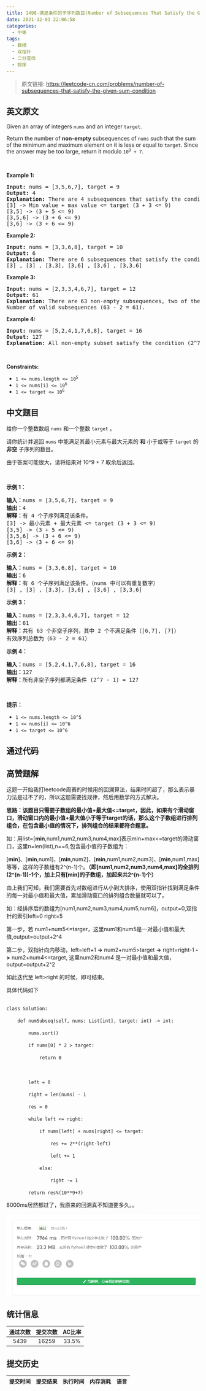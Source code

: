 ```yaml
---
title: 1498-满足条件的子序列数目(Number of Subsequences That Satisfy the Given Sum Condition)
date: 2021-12-03 22:06:58
categories:
  - 中等
tags:
  - 数组
  - 双指针
  - 二分查找
  - 排序
---
```


> 原文链接: https://leetcode-cn.com/problems/number-of-subsequences-that-satisfy-the-given-sum-condition


## 英文原文
<div><p>Given an array of integers <code>nums</code> and an integer <code>target</code>.</p>

<p>Return the number of <strong>non-empty</strong> subsequences of <code>nums</code> such that the sum of the minimum and maximum element on it is less or equal to&nbsp;<code>target</code>. Since the answer&nbsp;may be too large,&nbsp;return it modulo&nbsp;<code>10<sup>9</sup> + 7</code>.</p>

<p>&nbsp;</p>
<p><strong>Example 1:</strong></p>

<pre>
<strong>Input:</strong> nums = [3,5,6,7], target = 9
<strong>Output:</strong> 4
<strong>Explanation: </strong>There are 4 subsequences that satisfy the condition.
[3] -&gt; Min value + max value &lt;= target (3 + 3 &lt;= 9)
[3,5] -&gt; (3 + 5 &lt;= 9)
[3,5,6] -&gt; (3 + 6 &lt;= 9)
[3,6] -&gt; (3 + 6 &lt;= 9)
</pre>

<p><strong>Example 2:</strong></p>

<pre>
<strong>Input:</strong> nums = [3,3,6,8], target = 10
<strong>Output:</strong> 6
<strong>Explanation: </strong>There are 6 subsequences that satisfy the condition. (nums can have repeated numbers).
[3] , [3] , [3,3], [3,6] , [3,6] , [3,3,6]</pre>

<p><strong>Example 3:</strong></p>

<pre>
<strong>Input:</strong> nums = [2,3,3,4,6,7], target = 12
<strong>Output:</strong> 61
<strong>Explanation: </strong>There are 63 non-empty subsequences, two of them don&#39;t satisfy the condition ([6,7], [7]).
Number of valid subsequences (63 - 2 = 61).
</pre>

<p><strong>Example 4:</strong></p>

<pre>
<strong>Input:</strong> nums = [5,2,4,1,7,6,8], target = 16
<strong>Output:</strong> 127
<strong>Explanation: </strong>All non-empty subset satisfy the condition (2^7 - 1) = 127</pre>

<p>&nbsp;</p>
<p><strong>Constraints:</strong></p>

<ul>
	<li><code>1 &lt;= nums.length &lt;= 10<sup>5</sup></code></li>
	<li><code>1 &lt;= nums[i] &lt;= 10<sup>6</sup></code></li>
	<li><code>1 &lt;= target &lt;= 10<sup>6</sup></code></li>
</ul>
</div>

## 中文题目
<div><p>给你一个整数数组 <code>nums</code> 和一个整数 <code>target</code> 。</p>

<p>请你统计并返回 <code>nums</code> 中能满足其最小元素与最大元素的 <strong>和</strong> 小于或等于 <code>target</code> 的 <strong>非空</strong> 子序列的数目。</p>

<p>由于答案可能很大，请将结果对 10^9 + 7 取余后返回。</p>

<p>&nbsp;</p>

<p><strong>示例 1：</strong></p>

<pre><strong>输入：</strong>nums = [3,5,6,7], target = 9
<strong>输出：</strong>4
<strong>解释：</strong>有 4 个子序列满足该条件。
[3] -&gt; 最小元素 + 最大元素 &lt;= target (3 + 3 &lt;= 9)
[3,5] -&gt; (3 + 5 &lt;= 9)
[3,5,6] -&gt; (3 + 6 &lt;= 9)
[3,6] -&gt; (3 + 6 &lt;= 9)
</pre>

<p><strong>示例 2：</strong></p>

<pre><strong>输入：</strong>nums = [3,3,6,8], target = 10
<strong>输出：</strong>6
<strong>解释：</strong>有 6 个子序列满足该条件。（nums 中可以有重复数字）
[3] , [3] , [3,3], [3,6] , [3,6] , [3,3,6]</pre>

<p><strong>示例 3：</strong></p>

<pre><strong>输入：</strong>nums = [2,3,3,4,6,7], target = 12
<strong>输出：</strong>61
<strong>解释：</strong>共有 63 个非空子序列，其中 2 个不满足条件（[6,7], [7]）
有效序列总数为（63 - 2 = 61）
</pre>

<p><strong>示例 4：</strong></p>

<pre><strong>输入：</strong>nums = [5,2,4,1,7,6,8], target = 16
<strong>输出：</strong>127
<strong>解释：</strong>所有非空子序列都满足条件 (2^7 - 1) = 127</pre>

<p>&nbsp;</p>

<p><strong>提示：</strong></p>

<ul>
	<li><code>1 &lt;= nums.length &lt;= 10^5</code></li>
	<li><code>1 &lt;= nums[i] &lt;= 10^6</code></li>
	<li><code>1 &lt;= target &lt;= 10^6</code></li>
</ul>
</div>

## 通过代码
<RecoDemo>
</RecoDemo>


## 高赞题解
这题一开始我打leetcode周赛的时候用的回溯算法，结果时间超了，那么表示暴力法是过不了的，所以这题需要找规律，然后用数学的方式解决。



**思路：该题目只需要子数组的最小值+最大值<=target，因此，如果有个滑动窗口，滑动窗口内的最小值+最大值小于等于target的话，那么这个子数组进行排列组合，在包含最小值的情况下，排列组合的结果都符合题意。**



如：用list=[**min**,num1,num2,num3,num4,max]表示min+max<=target的滑动窗口，这里n=len(list),n==6,包含最小值的子数组为：

[**min**]、[**min**,num1]、[**min**,num2]、[**min**,num1,num2,num3]、[**min**,num1,max]等等，这样的子数组有2^(n-1)个。**（即[num1,num2,num3,num4,max]的全排列(2^(n-1))-1个，加上只有[min]的子数组，加起来共2^(n-1)个）**



由上我们可知，我们需要首先对数组进行从小到大排序，使用双指针找到满足条件的每一对最小值和最大值，累加滑动窗口的排列组合数量就可以了。



如：经排序后的数组为[num1,num2,num3,num4,num5,num6]，output=0,双指针的索引left=0  right=5



第一步，若 num1+num5<=targer，这里num1和num5是一对最小值和最大值,output=output+2^4



第二步，双指针向内移动，left=left+1 **->** num2+num5>target **->** right=right-1 **->** num2+num4<=target, 这里num2和num4 是一对最小值和最大值， output=output+2^2



如此迭代至 left>right 的时候，即可结束。





具体代码如下

```

class Solution:

    def numSubseq(self, nums: List[int], target: int) -> int:

        nums.sort()

        if nums[0] * 2 > target:

            return 0

            

        left = 0

        right = len(nums) - 1

        res = 0

        while left <= right:

            if nums[left] + nums[right] <= target:

                res += 2**(right-left)

                left += 1

            else:

                right -= 1

        return res%(10**9+7)

```



8000ms居然都过了，我原来的回溯真不知道要多久。。



![image.png](../images/number-of-subsequences-that-satisfy-the-given-sum-condition-0.png)



## 统计信息
| 通过次数 | 提交次数 | AC比率 |
| :------: | :------: | :------: |
|    5439    |    16259    |   33.5%   |

## 提交历史
| 提交时间 | 提交结果 | 执行时间 |  内存消耗  | 语言 |
| :------: | :------: | :------: | :--------: | :--------: |
